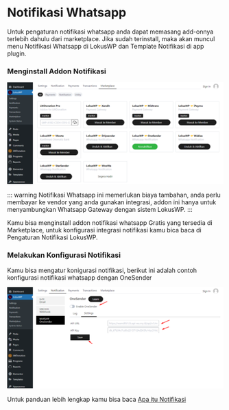 
# Notifikasi Whatsapp

Untuk pengaturan notifikasi whatsapp anda dapat memasang add-onnya terlebih dahulu dari marketplace.
Jika sudah terinstall, maka akan muncul menu Notifikasi Whatsapp di LokusWP dan Template Notifikasi di app plugin.

### Menginstall Addon Notifikasi

![Marketplace Addon](./../assets/marketplaceAddon.png)

::: warning
Notifikasi Whatsapp ini memerlukan biaya tambahan, anda perlu membayar ke vendor yang anda gunakan integrasi,
addon ini hanya untuk menyambungkan Whatsapp Gateway dengan sistem LokusWP.
:::

Kamu bisa menginstall addon notifikasi whatsapp Gratis yang tersedia di Marketplace, untuk konfigurasi integrasi notifikasi
kamu bica baca di Pengaturan Notifikasi LokusWP.

### Melakukan Konfigurasi Notifikasi

Kamu bisa mengatur konigurasi notifikasi, berikut ini adalah contoh konfigurasi notifikasi whatsapp dengan OneSender

![Marketplace Addon](./../assets/setupOneSender.png)

Untuk panduan lebih lengkap kamu bisa baca [Apa itu Notifikasi]( ../../lokuswp/notifikasi/)